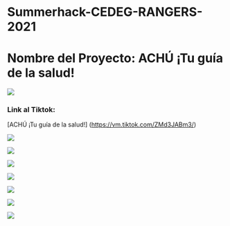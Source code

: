 # Summerhack-CEDEG-RANGERS-2021

# Nombre del Proyecto: ACHÚ ¡Tu guía de la salud!

![](Images/descripcio_proyecto.jpeg)

### Link al Tiktok:
[ACHÚ ¡Tu guía de la salud!] (https://vm.tiktok.com/ZMd3JABm3/)

![](Images/diagrama_azure.jpeg)

![](Images/SLA_TCO_downtime.jpeg)

![](Images/que_nos_parecio.jpg)

![](Images/achu_1.jfif)

![](Images/achu_2.jfif)

![](Images/achu_3.jfif)

![](Images/achu_code.jfif)
